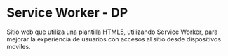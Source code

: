 
# Service Worker - DP

Sitio web que utiliza una plantilla HTML5, utilizando Service 
Worker, para mejorar la experiencia de usuarios con accesos al sitio 
desde dispositivos moviles. 